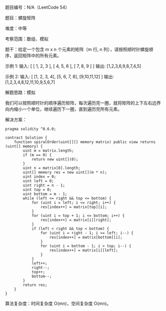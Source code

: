 题目编号：N/A（LeetCode 54）

题目：螺旋矩阵

难度：中等

考察范围：数组、模拟

题干：给定一个包含 m x n 个元素的矩阵（m 行, n 列），请按照顺时针螺旋顺序，返回矩阵中的所有元素。

示例 1:
输入:
[
 [ 1, 2, 3 ],
 [ 4, 5, 6 ],
 [ 7, 8, 9 ]
]
输出: [1,2,3,6,9,8,7,4,5]

示例 2:
输入:
[
  [1, 2, 3, 4],
  [5, 6, 7, 8],
  [9,10,11,12]
]
输出: [1,2,3,4,8,12,11,10,9,5,6,7]

解题思路：模拟

我们可以按照顺时针的顺序遍历矩阵，每次遍历完一圈，就将矩阵的上下左右边界向内缩小一个单位，继续遍历下一圈，直到遍历完所有元素。

解决方案：

```solidity
pragma solidity ^0.6.0;

contract Solution {
    function spiralOrder(uint[][] memory matrix) public view returns (uint[] memory) {
        uint m = matrix.length;
        if (m == 0) {
            return new uint[](0);
        }
        uint n = matrix[0].length;
        uint[] memory res = new uint[](m * n);
        uint index = 0;
        uint left = 0;
        uint right = n - 1;
        uint top = 0;
        uint bottom = m - 1;
        while (left <= right && top <= bottom) {
            for (uint i = left; i <= right; i++) {
                res[index++] = matrix[top][i];
            }
            for (uint i = top + 1; i <= bottom; i++) {
                res[index++] = matrix[i][right];
            }
            if (left < right && top < bottom) {
                for (uint i = right - 1; i >= left; i--) {
                    res[index++] = matrix[bottom][i];
                }
                for (uint i = bottom - 1; i > top; i--) {
                    res[index++] = matrix[i][left];
                }
            }
            left++;
            right--;
            top++;
            bottom--;
        }
        return res;
    }
}
```

算法复杂度：时间复杂度 O(mn)，空间复杂度 O(mn)。